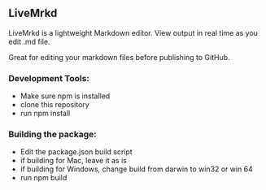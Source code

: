 ## LiveMrkd

LiveMrkd is  a lightweight Markdown editor.
View output in real time as you edit .md file.  

Great for editing your markdown files before publishing to GitHub.



### Development Tools:

- Make sure npm is installed
- clone this repository
- run npm install

### Building the package:

- Edit the package.json build script
- if building for Mac, leave it as is
- if building for Windows, change build from darwin to win32 or win 64
- run npm build
